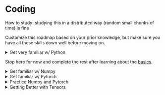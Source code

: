 # Coding

How to study: studying this in a distributed way (random small chunks of time) is fine &#x20;

Customize this roadmap based on your prior knowledge, but make sure you have all these skills down well before moving on.&#x20;

<details>

<summary>Get very familiar w/ Python</summary>

* [ ] Roadmap I would recommend
  * [ ] Learn Python w/ Kaggle&#x20;
    * [ ] [This](https://www.kaggle.com/learn/intro-to-programming) if you're a complete beginner to programming
    * [ ] [This](https://www.kaggle.com/learn/python) if you already know how to program
  * [ ] Practice a lot w/ [Exercism](https://exercism.org/tracksbe/python) -> If you think you're done practicing, practice for a few more hours. It's really important that you get the fundamentals down.&#x20;
  * [ ] Go through [this book](https://book.pythontips.com/en/latest/) and make sure you understand everything up to section 21

<!---->

* [ ] Other resources to use&#x20;
  * [ ] [MIT](https://ocw.mit.edu/courses/6-0001-introduction-to-computer-science-and-programming-in-python-fall-2016/pages/syllabus/)'s intro to Python
  * [ ] [Harvard](https://cs50.harvard.edu/python/2022/)'s intro to Python
  * [ ] [Corey Schafer ](https://www.youtube.com/playlist?list=PL-osiE80TeTt2d9bfVyTiXJA-UTHn6WwU) -> if there's anything in particular that you're confused by, it'll probably be explained really well in here

</details>

Stop here for now and complete the rest after learning about the [basics](grokking-the-basics.md).

<details>

<summary>Get familiar w/ Numpy</summary>

https://cs231n.github.io/python-numpy-tutorial/

</details>

<details>

<summary>Get familiar w/ Pytorch </summary>

* [ ] [https://pytorch.org/tutorials/beginner/basics/intro.html](https://pytorch.org/tutorials/beginner/basics/intro.html)

<!---->

* [ ] [https://pytorch.org/tutorials/beginner/nn\_tutorial.html](https://pytorch.org/tutorials/beginner/nn\_tutorial.html)

</details>

<details>

<summary>Practice Numpy and Pytorch</summary>



* [ ] Implement as many of [these exercises](ps://github.com/rougier/numpy-100/blob/master/100\_Numpy\_exercises.ipynb) as you feel like doing in both Numpy and Pytorch

<!---->

* [ ] Answer these questions(shamelessly stolen from [https://arena3-chapter0-fundamentals.streamlit.app/\[0.0\]\_Prerequisites](https://arena3-chapter0-fundamentals.streamlit.app/\[0.0]\_Prerequisites)):&#x20;
  * At a high level, what is a `torch.Tensor`?
  * What is a `nn.Parameter`, and `nn.Module`?&#x20;
  * When you call `.backward()`, where are your gradients stored?
  * What is a loss function? In general, what does it take for arguments, and what does it return? (it's fine if this doesn't make sense yet)
  * What does an optimization algorithm do? (it's fine if this doesn't make sense yet)
  * What is a hyperparameter, and how does it differ from a regular parameter?
  * What are some examples of hyperparameters?

</details>

<details>

<summary>Getting Better with Tensors</summary>



Do a lot of this, and do it well. When you feel like you're done, spend a few more _days_ on it. I still have not become completely comfortable with tensor manipulation and that's been a chink in my foundation that has truly bottlenecked my progress.

* [ ] Learn einops and einsum with this: https://arena3-chapter0-fundamentals.streamlit.app/\[0.0]\_Prerequisites
* [ ] https://arena3-chapter0-fundamentals.streamlit.app/\[0.1]\_Ray\_Tracing
* [ ] Please do this well. I never built up a strong foundation with tensor manipulations and I still struggle whenever I embark on larger projects because of it.&#x20;

</details>
